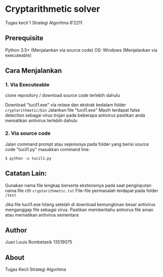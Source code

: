 # Cryptarithmetic solver
Tugas kecil 1 Strategi Algoritma IF2211

## Prerequisite
Python 3.5+ (Menjalankan via source code)
OS: Windows (Menjalankan via executeable)

## Cara Menjalankan
### 1. Via Executeable
clone repository / download source code terlebih dahulu

Download "tucil1.exe" via relase dan ekstrak kedalam folder `cryptarithmetic/bin` Jalankan file "tucil1.exe"
Masih terdapat false detection sebagai virus trojan pada beberapa antivirus
pastikan anda mematikan antivirus terlebih dahulu

### 2. Via source code
Jalan command prompt atau sejenisnya pada folder yang berisi source code "tucil1.py"
masukkan command line:

`$ python -u tucil1.py`

## Catatan Lain:
Gunakan nama file lengkap berserta ekstensinya pada saat penginputan nama file cth `cryptarithmetic.txt` File-file permasalah terdapat pada folder `/test`

Jika file tucil1.exe hilang setelah di download kemungkinan besar antivirus menganggap file sebagai virus.
Pastikan memberitahu antivirus file aman atau mematikan antivirus sementara

## Author
Juan Louis Rombetasik 13519075

## About
Tugas Kecil Strategi Algoritma
